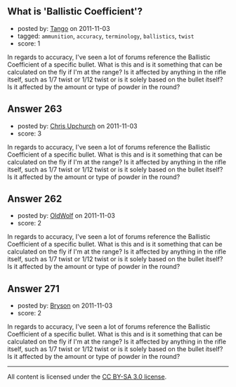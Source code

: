 ## What is 'Ballistic Coefficient'?

- posted by: [Tango](https://stackexchange.com/users/-1/65-tango) on 2011-11-03
- tagged: `ammunition`, `accuracy`, `terminology`, `ballistics`, `twist`
- score: 1

In regards to accuracy, I've seen a lot of forums reference the Ballistic Coefficient of a specific bullet.  What is this and is it something that can be calculated on the fly if I'm at the range?  Is it affected by anything in the rifle itself, such as 1/7 twist or 1/12 twist or is it solely based on the bullet itself?  Is it affected by the amount or type of powder in the round?


## Answer 263

- posted by: [Chris Upchurch](https://stackexchange.com/users/-1/79-chris-upchurch) on 2011-11-03
- score: 3

In regards to accuracy, I've seen a lot of forums reference the Ballistic Coefficient of a specific bullet.  What is this and is it something that can be calculated on the fly if I'm at the range?  Is it affected by anything in the rifle itself, such as 1/7 twist or 1/12 twist or is it solely based on the bullet itself?  Is it affected by the amount or type of powder in the round?


## Answer 262

- posted by: [OldWolf](https://stackexchange.com/users/-1/111-oldwolf) on 2011-11-03
- score: 2

In regards to accuracy, I've seen a lot of forums reference the Ballistic Coefficient of a specific bullet.  What is this and is it something that can be calculated on the fly if I'm at the range?  Is it affected by anything in the rifle itself, such as 1/7 twist or 1/12 twist or is it solely based on the bullet itself?  Is it affected by the amount or type of powder in the round?


## Answer 271

- posted by: [Bryson](https://stackexchange.com/users/-1/32-bryson) on 2011-11-03
- score: 2

In regards to accuracy, I've seen a lot of forums reference the Ballistic Coefficient of a specific bullet.  What is this and is it something that can be calculated on the fly if I'm at the range?  Is it affected by anything in the rifle itself, such as 1/7 twist or 1/12 twist or is it solely based on the bullet itself?  Is it affected by the amount or type of powder in the round?



---

All content is licensed under the [CC BY-SA 3.0 license](https://creativecommons.org/licenses/by-sa/3.0/).
